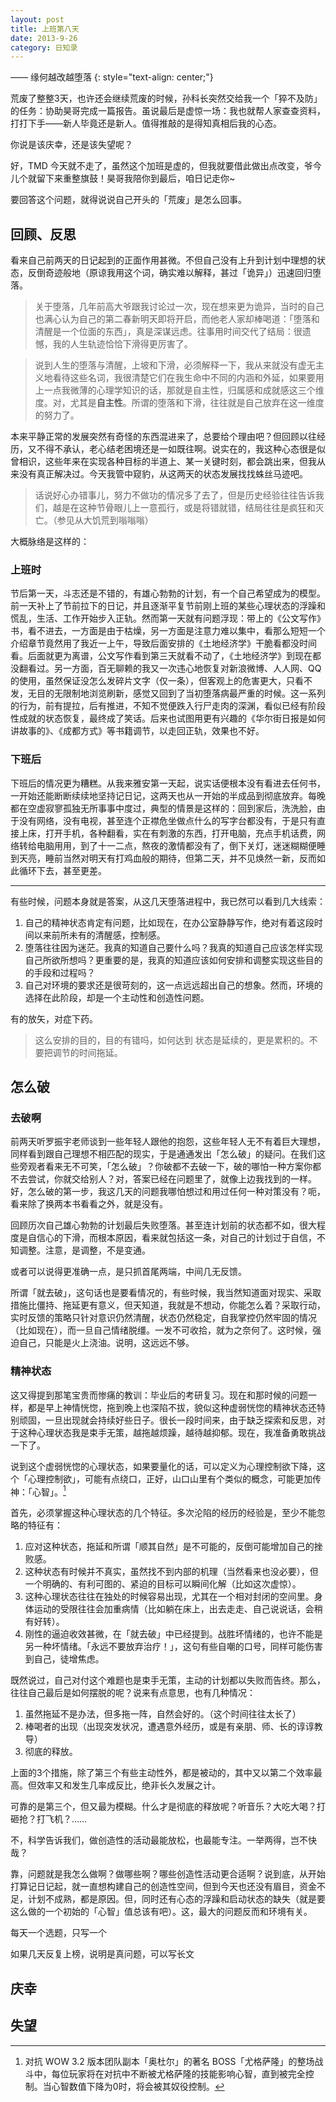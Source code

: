 ```yaml
---
layout: post
title: 上班第八天
date: 2013-9-26
category: 日知录
---
```


—— 缘何越改越堕落
{: style="text-align: center;"}

荒废了整整3天，也许还会继续荒废的时候，孙科长突然交给我一个「猝不及防」的任务：协助昊哥完成一篇报告。虽说最后是虚惊一场：我也就帮人家查查资料，打打下手——新人毕竟还是新人。值得推敲的是得知真相后我的心态。

你说是该庆幸，还是该失望呢？

好，TMD 今天就不走了，虽然这个加班是虚的，但我就要借此做出点改变，爷今儿个就留下来重整旗鼓！昊哥我陪你到最后，咱日记走你~

要回答这个问题，就得说说自己开头的「荒废」是怎么回事。

## 回顾、反思
看来自己前两天的日记起到的正面作用甚微。不但自己没有上升到计划中理想的状态，反倒奇迹般地（原谅我用这个词，确实难以解释，甚过「诡异」）迅速回归堕落。

> 关于堕落，几年前高大爷跟我讨论过一次，现在想来更为诡异，当时的自己也满心认为自己的第二春新明天即将开启，而他老人家却棒喝道：「堕落和清醒是一个位面的东西」，真是深谋远虑。往事用时间交代了结局：很遗憾，我的人生轨迹恰恰下滑得更厉害了。

> 说到人生的堕落与清醒，上坡和下滑，必须解释一下，我从来就没有虚无主义地看待这些名词，我很清楚它们在我生命中不同的内涵和外延，如果要用上一点我微薄的心理学知识的话，那就是自主性，归属感和成就感这三个维度。对，尤其是**自主性**。所谓的堕落和下滑，往往就是自己放弃在这一维度的努力了。

本来平静正常的发展突然有奇怪的东西混进来了，总要给个理由吧？但回顾以往经历，又不得不承认，老心结老困境还是一如既往啊。说实在的，我这种心态很是似曾相识，这些年来在实现各种目标的半道上、某一关键时刻，都会跳出来，但我从来没有真正解决过。今天我管中窥豹，从这两天的状态发展找找蛛丝马迹吧。

> 话说好心办错事儿，努力不做功的情况多了去了，但是历史经验往往告诉我们，越是在这种节骨眼儿上一意孤行，或是将错就错，结局往往是疯狂和灭亡。（参见从大饥荒到嗡嗡嗡）

大概脉络是这样的：

### 上班时
节后第一天，斗志还是不错的，有雄心勃勃的计划，有一个自己希望成为的模型。前一天补上了节前拉下的日记，并且逐渐平复节前刚上班的某些心理状态的浮躁和慌乱，生活、工作开始步入正轨。然而第一天就有问题浮现：带上的《公文写作》书，看不进去，一方面是由于枯燥，另一方面是注意力难以集中，看那么短短一个介绍章节竟然用了我近一上午，导致后面安排的《土地经济学》干脆看都没时间看。后面就更为离谱，公文写作看到第三天就看不动了，《土地经济学》到现在都没翻看过。另一方面，百无聊赖的我又一次违心地恢复对新浪微博、人人网、QQ的使用，虽然保证没怎么发碎片文字（仅一条），但客观上的危害更大，只看不发，无目的无限制地浏览刷新，感觉又回到了当初堕落病最严重的时候。这一系列的行为，前有提拉，后有推进，不知不觉便跌入行尸走肉的深渊，看似已经有阶段性成就的状态恢复，最终成了笑话。后来也试图用更有兴趣的《华尔街日报是如何讲故事的》、《成都方式》等书籍调节，以走回正轨，效果也不好。

### 下班后
下班后的情况更为糟糕。从我来雅安第一天起，说实话便根本没有看进去任何书，一开始还能断断续续地坚持记日记，这两天也从一开始的半成品到彻底放弃。每晚都在空虚寂寥孤独无所事事中度过，典型的情景是这样的：回到家后，洗洗脸，由于没有网络，没有电视，甚至连个正襟危坐做点什么的写字台都没有，于是只有直接上床，打开手机，各种翻看，实在有刺激的东西，打开电脑，充点手机话费，网络转给电脑用用，到了十一二点，熬夜的激情都没有了，倒下关灯，迷迷糊糊便睡到天亮，睡前当然对明天有打鸡血般的期待，但第二天，并不见焕然一新，反而如此循环下去，甚至更差。

---
有些时候，问题本身就是答案，从这几天堕落进程中，我已然可以看到几大线索：

1. 自己的精神状态肯定有问题，比如现在，在办公室静静写作，绝对有着这段时间以来前所未有的清醒感，控制感。
2. 堕落往往因为迷茫。我真的知道自己要什么吗？我真的知道自己应该怎样实现自己所欲所想吗？更重要的是，我真的知道应该如何安排和调整实现这些目的的手段和过程吗？
3. 自己对环境的要求还是很苛刻的，这一点远远超出自己的想象。然而，环境的选择在此阶段，却是一个主动性和创造性问题。

有的放矢，对症下药。

>这么安排的目的，目的有错吗，如何达到
> 状态是延续的，更是累积的。不要把调节的时间拖延。

## 怎么破
<h3>去破啊</h3>

前两天听罗振宇老师谈到一些年轻人跟他的抱怨，这些年轻人无不有着巨大理想，同样看到跟自己理想不相匹配的现实，于是通通发出「怎么破」的疑问。在我们这些旁观者看来无不可笑，「怎么破」？你破都不去破一下，破的哪怕一种方案你都不去尝试，你就交给别人？对，答案已经在问题里了，就像上边我找到的一样。好，怎么破的第一步，我这几天的问题我哪怕想过和用过任何一种对策没有？呃，看来除了换两本书看看之外，就是没有。

回顾历次自己雄心勃勃的计划最后失败堕落。甚至连计划前的状态都不如，很大程度是自信心的下滑，而根本原因，看来就包括这一条，对自己的计划过于自信，不知调整。注意，是调整，不是变通。

或者可以说得更准确一点，是只抓首尾两端，中间几无反馈。

所谓「就去破」，这句话也是要看情况的，有些时候，我当然知道面对现实、采取措施比僵持、拖延更有意义，但天知道，我就是不想动，你能怎么着？采取行动，实时反馈的策略只针对意识仍然清醒，状态仍然稳定，自我掌控仍然牢固的情况（比如现在），而一旦自己情绪脱缰。一发不可收拾，就为之奈何了。这时候，强迫自己，只能是火上浇油。说明，这远远不够。

### 精神状态
这又得提到那笔宝贵而惨痛的教训：毕业后的考研复习。现在和那时候的问题一样，都是早上神情恍惚，拖到晚上也深陷不拔，貌似这种虚弱恍惚的精神状态还特别顽固，一旦出现就会持续好些日子。很长一段时间来，由于缺乏探索和反思，对于这种心理状态我是束手无策，越拖越烦躁，越待越抑郁。现在，我准备勇敢挑战一下了。

说到这个虚弱恍惚的心理状态，如果要量化的话，可以定义为心理控制欲下降，这个「心理控制欲」，可能有点绕口，正好，山口山里有个类似的概念，可能更加传神：「心智」。[^1] 

[^1]: 对抗 WOW 3.2 版本团队副本「奥杜尔」的著名 BOSS「尤格萨隆」的整场战斗中，每位玩家将在对抗中不断被尤格萨隆的技能影响心智，直到被完全控制。当心智数值下降为0时，将会被其奴役控制。

首先，必须掌握这种心理状态的几个特征。多次沦陷的经历的经验是，至少不能忽略的特征有：

1. 应对这种状态，拖延和所谓「顺其自然」是不可能的，反倒可能增加自己的挫败感。
2. 这种状态有时候并不真实，虽然找不到内部的机理（当然看来也没必要），但一个明确的、有利可图的、紧迫的目标可以瞬间化解（比如这次虚惊）。
3. 这种心理状态往往在独处的时候容易出现，尤其在一个相对封闭的空间里。身体运动的受限往往会加重病情（比如躺在床上，出去走走、自己说说话，会稍有好转）。
4. 刚性的逼迫收效甚微，在「就去破」中已经提到。战胜坏情绪的，也许不能是另一种坏情绪。「永远不要放弃治疗！」，这句有些自嘲的口号，同样可能伤害到自己，徒增焦虑。

既然说过，自己对付这个难题也是束手无策，主动的计划都以失败而告终。那么，往往自己最后是如何摆脱的呢？说来有点意思，也有几种情况：

1. 虽然拖延不是办法，但多拖一阵，自然会好的。（这个时间往往太长了）
2. 棒喝者的出现（出现突发状况，遭遇意外经历，或是有亲朋、师、长的谆谆教导）
3.  彻底的释放。

上面的3个措施，除了第三个有些主动性外，都是被动的，其中又以第二个效率最高。但效率又和发生几率成反比，绝非长久发展之计。

可靠的是第三个，但又最为模糊。什么才是彻底的释放呢？听音乐？大吃大喝？打砸抢？打飞机？……

不，科学告诉我们，做创造性的活动最能放松，也最能专注。一举两得，岂不快哉？

靠，问题就是我怎么做啊？做哪些啊？哪些创造性活动更合适啊？说到底，从开始打算记日记起，就一直想构建自己的创造性空间，但到今天也还没有眉目，资金不足，计划不成熟，都是原因。但，同时还有心态的浮躁和启动状态的缺失（就是要这么做的一个初始的「心智」值总该有吧）。这，最大的问题反而和环境有关。




每天一个选题，只写一个

如果几天反复上榜，说明是真问题，可以写长文


## 庆幸

## 失望